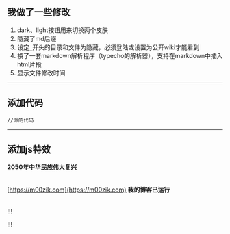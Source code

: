 ## 我做了一些修改

1. dark、light按钮用来切换两个皮肤
2. 隐藏了md后缀
3. 设定`_`开头的目录和文件为隐藏，必须登陆或设置为公开wiki才能看到
4. 换了一套markdown解析程序（typecho的解析器），支持在markdown中插入html片段
5. 显示文件修改时间

---

## 添加代码
```
//你的代码
```

---

## 添加js特效

**2050年中华民族伟大复兴**
<h6 id="country" style="color:red;"></h5>


[https://m00zik.com](https://m00zik.com)
**我的博客已运行**
<h6 id="blog" style="color:orange;"></h5>

!!!

<script>
//可以插入script片段来丰富你的wiki，比如加入小工具
function TimeDown(id, endDateStr) {
    //结束时间
    var endDate = new Date(endDateStr);
    //当前时间
    var nowDate = new Date();
    //相差的总秒数
    var totalSeconds = parseInt((endDate - nowDate) / 1000);
    //天数
    var days = Math.floor(totalSeconds / (60 * 60 * 24));
    //取模（余数）
    var modulo = totalSeconds % (60 * 60 * 24);
    //小时数
    var hours = Math.floor(modulo / (60 * 60));
    modulo = modulo % (60 * 60);
    //分钟
    var minutes = Math.floor(modulo / 60);
    //秒
    var seconds = modulo % 60;
    //输出到页面
    document.getElementById(id).innerHTML = "还剩:" + days + "天" + hours + "小时" + minutes + "分钟" + seconds + "秒";
    //延迟一秒执行自己
    setTimeout(function () {
        TimeDown(id, endDateStr);
    }, 1000)
}function TimeUp(id, startDateStr) {
    //结束时间
    var startDate = new Date(startDateStr);
    //当前时间
    var nowDate = new Date();
    //相差的总秒数
    var totalSeconds = parseInt((nowDate - startDate) / 1000);
    //天数
    var days = Math.floor(totalSeconds / (60 * 60 * 24));
    //取模（余数）
    var modulo = totalSeconds % (60 * 60 * 24);
    //小时数
    var hours = Math.floor(modulo / (60 * 60));
    modulo = modulo % (60 * 60);
    //分钟
    var minutes = Math.floor(modulo / 60);
    //秒
    var seconds = modulo % 60;
    //输出到页面
    document.getElementById(id).innerHTML = days + "天" + hours + "小时" + minutes + "分钟" + seconds + "秒";
    //延迟一秒执行自己
    setTimeout(function () {
        TimeUp(id, startDate);
    }, 1000)
}
TimeDown('country','2050-10-01 00:00:00');
TimeUp('blog','2016-08-01 00:00:00');
</script>
!!!
